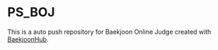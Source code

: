 # PS_BOJ
This is a auto push repository for Baekjoon Online Judge created with [BaekjoonHub](https://github.com/BaekjoonHub/BaekjoonHub).
